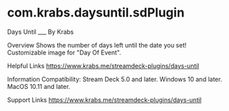 # com.krabs.daysuntil.sdPlugin
Days Until  ___
By Krabs

Overview
Shows the number of days left until the date you set! Customizable image for "Day Of Event".

Helpful Links
https://www.krabs.me/streamdeck-plugins/days-until

Information
Compatibility: Stream Deck 5.0 and later. Windows 10 and later. MacOS 10.11 and later.

Support Links
https://www.krabs.me/streamdeck-plugins/days-until
